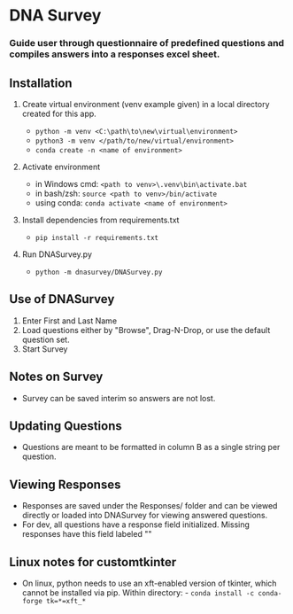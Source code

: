 # DNA Survey
### Guide user through questionnaire of predefined questions and compiles answers into a responses excel sheet.

## Installation
1. Create virtual environment (venv example given) in a local directory created for this app.
    - `python -m venv <C:\path\to\new\virtual\environment>`
    - `python3 -m venv </path/to/new/virtual/environment>`
    - `conda create -n <name of environment>`

3. Activate environment
    - in Windows cmd: `<path to venv>\.venv\bin\activate.bat`
    - in bash/zsh: `source <path to venv>/bin/activate`
    - using conda: `conda activate <name of environment>`

4. Install dependencies from requirements.txt
    - `pip install -r requirements.txt`
5. Run DNASurvey.py
    - `python -m dnasurvey/DNASurvey.py`

## Use of DNASurvey
1. Enter First and Last Name
2. Load questions either by "Browse", Drag-N-Drop, or use the default question set.
3. Start Survey

## Notes on Survey
- Survey can be saved interim so answers are not lost.

## Updating Questions
- Questions are meant to be formatted in column B as a single string per question.

## Viewing Responses
- Responses are saved under the Responses/ folder and can be viewed directly or loaded into DNASurvey for viewing answered questions.
- For dev, all questions have a response field initialized. Missing responses have this field labeled "<missing>"

## Linux notes for customtkinter
- On linux, python needs to use an xft-enabled version of tkinter, which cannot be installed via pip. Within directory:
      - `conda install -c conda-forge tk=*=xft_*`

